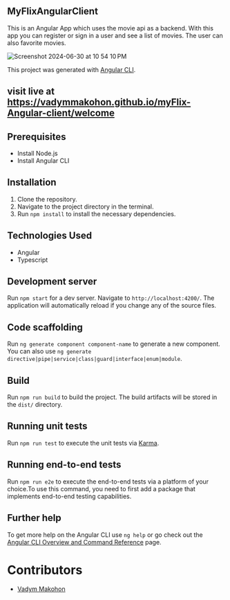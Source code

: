 ## MyFlixAngularClient

This is an Angular App which uses the movie api as a backend. With this app you can register or sign in a user and see a list of movies. The user can also favorite movies.

![Screenshot 2024-06-30 at 10 54 10 PM](https://github.com/VadymMakohon/myFlix-Angular-client/assets/138728243/3c740192-9f13-4600-95ef-8e6a468bff57)

This project was generated with [Angular CLI](https://github.com/angular/angular-cli).

## visit live at https://vadymmakohon.github.io/myFlix-Angular-client/welcome

## Prerequisites

- Install Node.js
- Install Angular CLI

## Installation

1. Clone the repository.
2. Navigate to the project directory in the terminal.
3. Run `npm install` to install the necessary dependencies.

## Technologies Used

- Angular
- Typescript

## Development server

Run `npm start` for a dev server. Navigate to `http://localhost:4200/`. The application will automatically reload if you change any of the source files.

## Code scaffolding

Run `ng generate component component-name` to generate a new component. You can also use `ng generate directive|pipe|service|class|guard|interface|enum|module`.

## Build

Run `npm run build` to build the project. The build artifacts will be stored in the `dist/` directory.

## Running unit tests

Run `npm run test` to execute the unit tests via [Karma](https://karma-runner.github.io).

## Running end-to-end tests

Run `npm run e2e` to execute the end-to-end tests via a platform of your choice.To use this command, you need to first add a package that implements end-to-end testing capabilities.

## Further help

To get more help on the Angular CLI use `ng help` or go check out the [Angular CLI Overview and Command Reference](https://angular.io/cli) page.

 # Contributors
- [Vadym Makohon](https://github.com/VadymMakohon)
